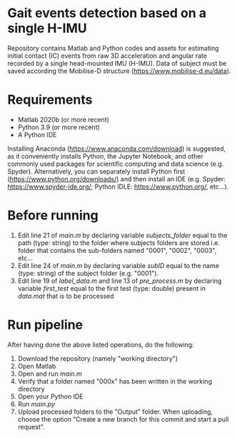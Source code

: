 # Gait events detection based on a single H-IMU
Repository contains Matlab and Python codes and assets for estimating initial contact (IC) events from raw 3D acceleration and angular rate recorded by a single head-mounted IMU (H-IMU). Data of subject must be saved according the Mobilise-D structure (https://www.mobilise-d.eu/data). 
# Requirements
- Matlab 2020b (or more recent)
- Python 3.9 (or more recent)
- A Python IDE 

Installing Anaconda (https://www.anaconda.com/download) is suggested, as it conveniently installs Python, the Jupyter Notebook, and other commonly used packages for scientific computing and data science (e.g. Spyder). Alternatively, you can separately install Python first (https://www.python.org/downloads/) and then install an IDE (e.g. Spyder: https://www.spyder-ide.org/; Python IDLE: https://www.python.org/, etc...). 
# Before running
1. Edit line 21 of *main.m* by declaring variable *subjects_folder* equal to the path (type: string) to the folder where subjects folders are stored i.e. folder that contains the sub-folders named "0001", "0002", "0003", etc...
2. Edit line 24 of *main.m* by declaring variable *subID* equal to the name (type: string) of the subject folder (e.g. "0001").
3. Edit line 19 of *label_data.m* and line 13 of *pre_process.m* by declaring variable *first_test* equal to the first test (type: double) present in *data.mat* that is to be processed
# Run pipeline
After having done the above listed operations, do the following: 
1. Download the repository (namely "working directory")
2. Open Matlab
3. Open and run *main.m*
4. Verify that a folder named "000x" has been written in the working directory
5. Open your Python IDE
6. Run *main.py*
7. Upload processed folders to the "Output" folder. When uploading, choose the option "Create a new branch for this commit and start a pull request".


